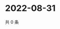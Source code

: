 # 2022-08-31

共 0 条

<!-- BEGIN WEIBO -->
<!-- 最后更新时间 Wed Aug 31 2022 12:54:22 GMT+0800 (China Standard Time) -->

<!-- END WEIBO -->
